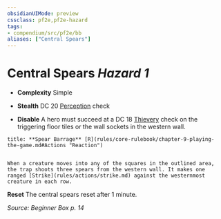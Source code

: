 ```yaml
---
obsidianUIMode: preview
cssclass: pf2e,pf2e-hazard
tags:
- compendium/src/pf2e/bb
aliases: ["Central Spears"]
---
```

# Central Spears *Hazard 1*  

- **Complexity** Simple
- **Stealth** DC 20 [Perception](skills.md#Perception) check  



- **Disable** A hero must succeed at a DC 18 [Thievery](skills.md#Thievery) check on the triggering floor tiles or the wall sockets in the western wall.  

```ad-embed-ability
title: **Spear Barrage** [R](rules/core-rulebook/chapter-9-playing-the-game.md#Actions "Reaction")


When a creature moves into any of the squares in the outlined area, the trap shoots three spears from the western wall. It makes one ranged [Strike](rules/actions/strike.md) against the westernmost creature in each row.
```

**Reset** The central spears reset after 1 minute.  

*Source: Beginner Box p. 14*